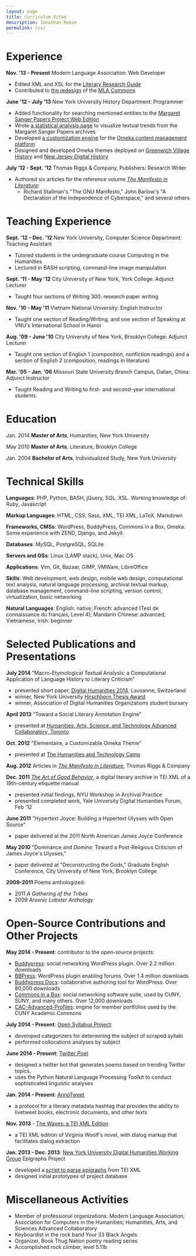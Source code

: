 ```yaml
---
layout: page
title: Curriculum Vitae
description: Jonathan Reeve
permalink: /cv/
---
```


Experience
==========

**Nov. '13 - Present** Modern Language Association: Web Developer

-   Edited XML and XSL for the [Literary Research Guide](http://mlalrg.org/public)
-   Contributed to [the redesign](http://updates.commons.mla.org/2014/07/28/new-theme-for-the-mla-commons/) of the [MLA Commons](http://commons.mla.org)
 
<!--Dec. '13 - April '14 [The Cryptocurrency Analytics Company](http://cryptocurrencyanalytics.com) Programmer-->

<!---   Designed and implemented a Django webapp for client account management-->
<!---   Designed database model in Django and PostgreSQL-->
<!---   Contributed new features for a virtual currency trading engine in Python-->

**June '12 - July '13** New York University History Department: Programmer

-   Added functionality for searching mentioned entities to the [Margaret Sanger Papers Project Web Edition](http://www.nyu.edu/projects/sanger/webedition/app/documents/search.php) 
-   Wrote [a statistical analysis page](http://www.nyu.edu/projects/sanger/webedition/app/documents/stats.php) to visualize textual trends from the Margaret Sanger Papers archives
-   Developed [a customization engine](https://github.com/JonathanReeve/theme-elementaire) for the [Omeka content management platform](http://omeka.org)
-   Designed and developed Omeka themes deployed on [Greenwich Village History](http://gvh.aphdigital.org) and [New Jersey Digital History](http://njdigitalhistory.org/NJDHA/)

**July '12 - Sept. '12** Thomas Riggs & Company, Publishers: Research Writer

 * Authored six articles for the reference volume [*The Manifesto in Literature*](http://www.thomasriggs.net/pages/content/index.asp?PageID=158):
    - Richard Stallman's "The GNU Manifesto," John Barlow's "A Declaration of the Independence of Cyberspace," and several others

Teaching Experience
===================

**Sept. '12 – Dec. '12** New York University, Computer Science Department:
Teaching Assistant

-   Tutored students in the undergraduate course Computing in the
    Humanities
-   Lectured in BASH scripting, command-line image manipulation

**Sept. '11 - May '12** City University of New York, York College: Adjunct
Lecturer

-   Taught four sections of Writing 300: research paper writing

**Nov. '10 - May '11** Vietnam National University: English Instructor

-   Taught one section of Reading/Writing, and one section of Speaking
    at VNU's International School in Hanoi

**Aug. '09 - June '10** City University of New York, Brooklyn College:
Adjunct Lecturer

-   Taught one section of English 1 (composition, nonfiction readings)
    and a section of English 2 (composition, readings in literature)

**Mar. '05 - Jan. '06** Missouri State University Branch Campus, Dalian, China: Adjunct Instructor

-   Taught Reading and Writing to first- and second-year international students. 

Education
=========

Jan. 2014 **Master of Arts**, Humanities, New York University

May 2010 **Master of Arts**, Literature, Brooklyn College

Jan. 2004 **Bachelor of Arts**, Individualized Study, New York University

Technical Skills
================

**Languages**: PHP, Python, BASH, jQuery, SQL, XSL. Working knowledge of: Ruby, Javascript

**Markup Languages**: HTML, CSS, Sass, XML, TEI XML, LaTeX, Markdown

**Frameworks, CMSs**: WordPress, BuddyPress, Commons in a Box, Omeka. Some experience with ZEND, Django, and Jekyll. 

**Databases**: MySQL, PostgreSQL, SQLite

**Servers and OSs**: Linux (LAMP stack), Unix, Mac OS

**Applications**: Vim, Git, Bazaar, GIMP, VMWare, LibreOffice

**Skills**: Web development, web design, mobile web design, computational text analysis, natural language processing, archival textual markup, database management, command-line scripting, version control, virtualization, basic networking

**Natural Languages**: English: native; French: advanced (Test de connaissance du français, Level 4); Mandarin Chinese: advanced; Vietnamese, Irish: beginner

Selected Publications and Presentations
=======================================

**July 2014** "Macro-Etymological Textual Analysis: a Computational Application of Language History to Literary Criticism"

-   presented short paper, [Digital Humanities 2014](http://dh2014.org/), Lausanne, Switzerland
-   winner, New York University [Hirschhorn Thesis Award](https://draperprogram.wordpress.com/2014/06/12/congratulations-to-our-hirschhorn-award-nominees-and-winner/) 
-   winner, Association of Digital Humanities Organizations student bursary 

**April 2013** "Toward a Social Literary Annotation Engine"

-   presented at [Humanities, Arts, Science, and Technology Advanced Collaboratory, Toronto](http://hastac2013.org/schedule-2/jonathan-reeve%20)

**Oct. 2012** "Elementaire, a Customizable Omeka Theme"

-   presented at [The Humanities and Technology Camp](http://newyork2012.thatcamp.org/)

**Aug. 2012** Articles in [*The Manifesto in Literature*](http://www.cengage.com/search/productOverview.do;jsessionid=4FD757A6BD2DD6A4F5D0D81734BF2911?N=197&Ntk=P_EPI&Ntt=315361985178615732812460845631655972971&Ntx=mode+matchallpartial), Thomas Riggs & Company

**Dec. 2011** *[The Art of Good Behavior](http://jonreeve.com/behaviour)*, a digital literary archive in TEI XML of a 19th-century etiquette manual

-   presented initial findings, NYU Workshop in Archival Practice
-   presented completed work, Yale University Digital Humanities Forum, Feb '12

**June 2011** "Hypertext Joyce: Building a Hypertext Ulysses with Open Source"

-   paper delivered at the 2011 North American James Joyce Conference

**May 2010** "Dominance and *Domine*: Toward a Post-Religious Criticism of James Joyce's Ulysses,"

-   paper delivered at "Deconstructing the Gods," Graduate English Conference, City University of New York, Brooklyn College

**2009-2011** Poems anthologized:

-   2011 *A Gathering of the Tribes*
-   2009 *Arsenic Lobster Anthology*

Open-Source Contributions and Other Projects
============================================

**May 2014 - Present**: contributor to the open-source projects: 

 - [Buddypress](http://buddypress.org/): social networking WordPress plugin. Over 2.2 million downloads 
 - [BBPress](https://wordpress.org/plugins/bbpress/): WordPress plugin enabling forums. Over 1.4 million downloads
 - [Buddypress Docs](https://wordpress.org/plugins/buddypress-docs/): collaborative authoring tool for WordPress. Over 80,000 downloads
 - [Commons in a Box](http://commonsinabox.org/): social networking software suite, used by CUNY, SUNY, and many others. Over 12,000 downloads
 - [CAC-Advanced-Profiles](https://github.com/cuny-academic-commons/cac-advanced-profiles): engine for member portfolios used by the CUNY Academic Commons

**July 2014 - Present**: [Open Syllabus Project](http://opensyllabusproject.org/): 

 - developed categorizers for determining the subject of scraped syllabi
 - performed collocations analyses by subject <!-- TODO: link -->  

**June 2014 - Present**: [Twitter Poet](https://github.com/JonathanReeve/trendhaikubot)

 - designed a twitter bot that generates poems based on trending Twitter topics. 
 - uses the Python Natural Language Processing Toolkit to conduct sophisticated linguistic analyses

**Jan. 2014 - Present**: [AnnoTweet](/annotweet)

 - a protocol for a literary metadata hashtag that provides the ability to livetweet books, electronic documents, and other texts

**Nov. 2013** - [The Waves: a TEI XML Edition](/projects/waves-tei/waves-tei.xml)

 - a TEI XML edition of Virginia Woolf's novel, with dialog markup that facilitates dialog extraction

**Jan. 2013 - Dec. 2013**: [New York University Digital Humanities Working Group](http://nyudigitalexperiments.com) Epigraphs Project

-   developed a [script to parse epigraphs](https://github.com/JonathanReeve/epi-project) from TEI XML
-   designed initial prototypes of project database

Miscellaneous Activities
========================

 * Member of professional organizations: Modern Language Association; Association for Computers in the Humanities; Humanities, Arts, and Sciences Advanced Collaboratory 
 * Keyboardist in the rock band Your 33 Black Angels
 * Organizer, Book Thug Nation poetry reading series
 * Accomplished rock climber, level 5.11b
